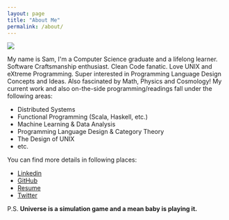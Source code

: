 ```yaml
---
layout: page
title: "About Me"
permalink: /about/
---
```


<img style="float:center" src="{{ site.baseurl }}/images/funny_pic.jpg" />


My name is Sam, I'm a Computer Science graduate and a lifelong learner. Software Craftsmanship enthusiast. Clean Code fanatic. Love UNIX and eXtreme Programming. Super interested in Programming Language Design Concepts and Ideas. Also fascinated by Math, Physics and Cosmology! My current work and also on-the-side programming/readings fall under the following areas:

  - Distributed Systems
  - Functional Programming (Scala, Haskell, etc.)
  - Machine Learning & Data Analysis
  - Programming Language Design & Category Theory
  - The Design of UNIX
  - etc.

You can find more details in following places:

  - [Linkedin](https://linkedin.com/in/samserpoosh)
  - [GitHub](https://github.com/Sam-Serpoosh)
  - [Resume](https://drive.google.com/open?id=0B-olfBhWVlYOdlJkZkF1TjdaZlU)
  - [Twitter](https://twitter.com/sam2code)

P.S. **Universe is a simulation game and a mean baby is playing it.**
